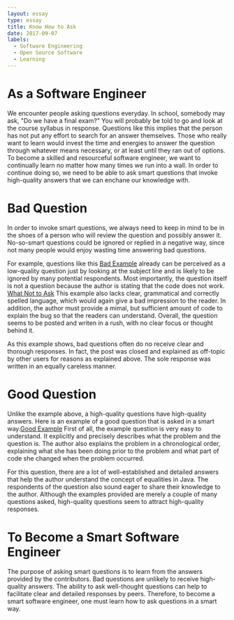 ```yaml
---
layout: essay
type: essay
title: Know How to Ask
date: 2017-09-07
labels:
  - Software Engineering
  - Open Source Software
  - Learning
---
```


<h1>As a Software Engineer</h1>

We encounter people asking questions everyday. In school, somebody may ask, "Do we have a final exam?" You will probably be told to go and look at the course syllabus in response. Questions like this implies that the person has not put any effort to search for an answer themselves. Those who really want to learn would invest the time and energies to answer the question through whatever means necessary, or at least until they ran out of options. To become a skilled and resourceful software engineer, we want to continually learn no matter how many times we run into a wall. In order to continue doing so, we need to be able to ask smart questions that invoke high-quality answers that we can enchane our knowledge with. 




<h1>Bad Question</h1>

<p>In order to invoke smart questions, we always need to keep in mind to be in the shoes of a person who will review the question and possibly answer it. No-so-smart questions could be ignored or replied in a negative way, since not many people would enjoy wasting time answering bad questions. </p>
<p>For example, questions like this <a href="https://stackoverflow.com/questions/36355927/setter-doesnt-work">Bad Example</a> already can be perceived as a low-quality question just by looking at the subject line and is likely to be ignored by many potential respondents. Most importantly, the question itself is not a question because the author is stating that the code does not work. <a href="http://www.catb.org/esr/faqs/smart-questions.html#classic">What Not to Ask</a> This example also lacks clear, grammatical and correctly spelled language, which would again give a bad impression to the reader. In addition, the author must provide a mimal, but sufficient amount of code to explain the bug so that the readers can understand. Overall, the question seems to be posted and writen in a rush, with no clear focus or thought behind it. </p>
<p>As this example shows, bad questions often do no receive clear and thorough responses. In fact, the post was closed and explained as off-topic by other users for reasons as explained above. The sole response was written in an equally careless manner. </p>

<h1>Good Question</h1>
<p>Unlike the example above, a high-quality questions have high-quality answers. Here is an example of a good question that is asked in a smart way.<a href="https://stackoverflow.com/questions/513832/how-do-i-compare-strings-in-java">Good Example</a> First of all, the example question is very easy to understand. It explicitly and precisely describes what the problem and the question is. The author also explains the problem in a chronological order, explaining what she has been doing prior to the problem and what part of code she changed when the problem occurred. </p>
<p>For this question, there are a lot of well-established and detailed answers that help the author understand the concept of equalities in Java. The respondents of the question also sound eager to share their knowledge to the author. Although the examples provided are merely a couple of many questions asked, high-quality questions seem to attract high-quality responses.</p> 



<h1>To Become a Smart Software Engineer</h1>

The purpose of asking smart questions is to learn from the answers provided by the contributors. Bad questions are unlikely to receive high-quality answers. The ability to ask well-thought questions can help to facilitate clear and detailed responses by peers. Therefore, to become a smart software engineer, one must learn how to ask questions in a smart way.





